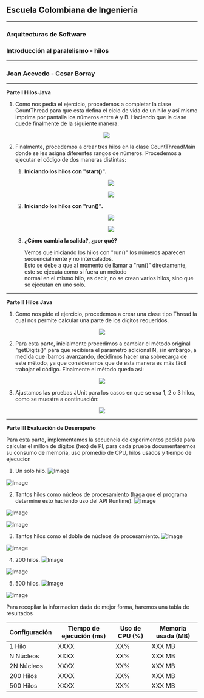 ## Escuela Colombiana de Ingeniería

---

### Arquitecturas de Software
### Introducción al paralelismo - hilos

---

### Joan Acevedo - Cesar Borray

---

**Parte I Hilos Java**

1. Como nos pedía el ejercicio, procedemos a completar la clase CountThread para que esta defina el ciclo de vida 
de un hilo y así mismo imprima por pantalla los números entre A y B. Haciendo que la clase quede finalmente de 
la siguiente manera:

   <p align="center">
   <img src="https://github.com/user-attachments/assets/33770c14-1950-4a88-8013-a8232beb1beb">
   </p>

2. Finalmente, procedemos a crear tres hilos en la clase CountThreadMain donde se les asigna diferentes rangos de 
números. Procedemos a ejecutar el código de dos maneras distintas:

	1. **Iniciando los hilos con "start()".**

	   <p align="center">
	   <img src="https://github.com/user-attachments/assets/5a735b0f-53e6-41d8-b9a3-cdb4d145548b">
	   </p>

	   <p align="center">
	   <img src="https://github.com/user-attachments/assets/336d3b6c-81f2-4d04-8a92-b74ac0985fb4">
	   </p>

	2. **Iniciando los hilos con "run()".**

	   <p align="center">
	   <img src="https://github.com/user-attachments/assets/3afd2aaa-ded7-4631-a87b-06318507d379">
	   </p>

	   <p align="center">
	   <img src="https://github.com/user-attachments/assets/194a7966-d9ee-4c79-8edd-ef3bb161dc2c">
	   </p>

	3. **¿Cómo cambia la salida?, ¿por qué?**

	   Vemos que iniciando los hilos con "run()" los números aparecen secuencialmente y no intercalados.  
	   Esto se debe a que al momento de llamar a "run()" directamente, este se ejecuta como si fuera un método  
	   normal en el mismo hilo, es decir, no se crean varios hilos, sino que se ejecutan en uno solo.

---

**Parte II Hilos Java**

1. Como nos pide el ejercicio, procedemos a crear una clase tipo Thread la cual nos permite calcular una parte de los
dígitos requeridos.

<p align="center">
<img src ="https://github.com/user-attachments/assets/8a2766a4-800a-4334-b749-6da068f3bff0">
</p>

2. Para esta parte, inicialmente procedimos a cambiar el método original "getDigits()" para que recibiera el parámetro
adicional N, sin embargo, a medida que íbamos avanzando, decidimos hacer una sobrecarga de este método, ya que
consideramos que de esta manera es más fácil trabajar el código. Finalmente el método quedo asi:

<p align="center">
<img src="https://github.com/user-attachments/assets/743ee92e-bdf3-4375-a1e1-79ead905be20">
</p>

3. Ajustamos las pruebas JUnit para los casos en que se usa 1, 2 o 3 hilos, como se muestra a continuación:

<p align="center">
<img src="https://github.com/user-attachments/assets/561e32c7-d99e-43ff-8633-38afe730eaf5">
</p>


---

**Parte III Evaluación de Desempeño**  

Para esta parte, implementamos la secuencia de experimentos pedida para calcular el millon de dígitos (hex) de PI, para cada prueba documentaremos su consumo de memoria, uso promedio de CPU, hilos usados y tiempo de ejecucion

1. Un solo hilo.
![Image](https://github.com/user-attachments/assets/b9199cce-26eb-40ec-ad54-4d9151930460)

![Image](https://github.com/user-attachments/assets/707473bd-886b-4e98-a364-de3fd1a5be3b)



2. Tantos hilos como núcleos de procesamiento (haga que el programa determine esto haciendo uso del API Runtime).
![Image](https://github.com/user-attachments/assets/a21b9791-534b-4144-931d-4b65d0fe6a6b)

![Image](https://github.com/user-attachments/assets/8b4ac29d-3910-4aaa-b7a7-b6d2a55b31fd)

![Image](https://github.com/user-attachments/assets/69bb27de-9a9e-43aa-961b-8dd5afcf9f38)



3. Tantos hilos como el doble de núcleos de procesamiento.
![Image](https://github.com/user-attachments/assets/af72e463-d1ca-401d-b0c5-050be868f65d)

![Image](https://github.com/user-attachments/assets/f3d08652-4a03-43ae-80a5-8a2796bb409a)

4. 200 hilos.
![Image](https://github.com/user-attachments/assets/8bf14923-a575-4eb1-a03b-0b580007cc3e)

![Image](https://github.com/user-attachments/assets/416e9214-8ded-4759-aab8-6eff91d15bc4)

5. 500 hilos.
![Image](https://github.com/user-attachments/assets/78dc38b4-8c04-4203-8fc5-de84448a1ad5)

![Image](https://github.com/user-attachments/assets/a17f1bfd-b36d-45d7-989e-6a25149a2def)

Para recopilar la informacion dada de mejor forma, haremos una tabla de resultados

| Configuración | Tiempo de ejecución (ms) | Uso de CPU (%) | Memoria usada (MB) |
|--------------|--------------------|--------------|----------------|
| 1 Hilo       | XXXX               | XX%          | XXX MB         |
| N Núcleos    | XXXX               | XX%          | XXX MB         |
| 2N Núcleos   | XXXX               | XX%          | XXX MB         |
| 200 Hilos    | XXXX               | XX%          | XXX MB         |
| 500 Hilos    | XXXX               | XX%          | XXX MB         |
